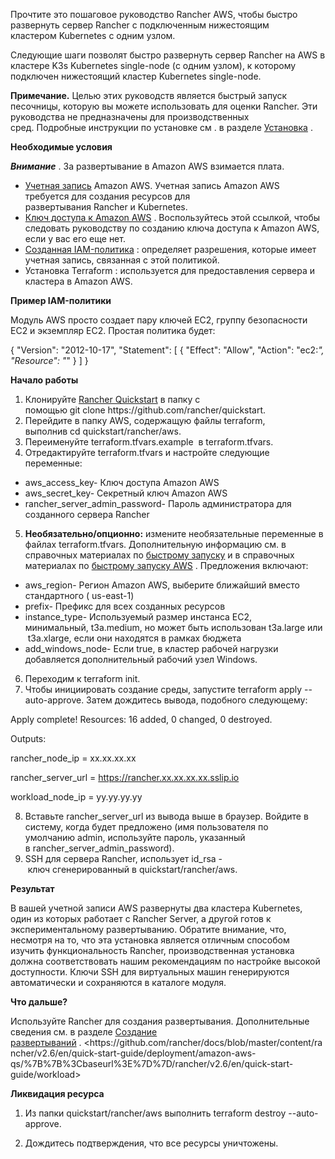 ﻿


Прочтите это пошаговое руководство Rancher AWS, чтобы быстро развернуть сервер Rancher с подключенным нижестоящим кластером Kubernetes с одним узлом.

Следующие шаги позволят быстро развернуть сервер Rancher на AWS в кластере K3s Kubernetes single-node (с одним узлом), к которому подключен нижестоящий кластер Kubernetes single-node.

**Примечание.** Целью этих руководств является быстрый запуск песочницы, которую вы можете использовать для оценки Rancher. Эти руководства не предназначены для производственных сред. Подробные инструкции по установке см . в разделе [Установка](https://github.com/rancher/docs/blob/master/content/rancher/v2.6/en/quick-start-guide/deployment/amazon-aws-qs/%7B%7B%3Cbaseurl%3E%7D%7D/rancher/v2.6/en/installation "https://github.com/rancher/docs/blob/master/content/rancher/v2.6/en/quick-start-guide/deployment/amazon-aws-qs/%7B%7B%3Cbaseurl%3E%7D%7D/rancher/v2.6/en/installation") .

**Необходимые условия**

***Внимание*** . За развертывание в Amazon AWS взимается плата.

- [Учетная запись](https://aws.amazon.com/account/ "https://aws.amazon.com/account/") Amazon AWS. Учетная запись Amazon AWS требуется для создания ресурсов для развертывания Rancher и Kubernetes.
- [Ключ доступа к Amazon AWS](https://docs.aws.amazon.com/general/latest/gr/managing-aws-access-keys.html "https://docs.aws.amazon.com/general/latest/gr/managing-aws-access-keys.html") . Воспользуйтесь этой ссылкой, чтобы следовать руководству по созданию ключа доступа к Amazon AWS, если у вас его еще нет.
- [Созданная IAM-политика](https://docs.aws.amazon.com/IAM/latest/UserGuide/access_policies_create.html "https://docs.aws.amazon.com/IAM/latest/UserGuide/access_policies_create.html#access_policies_create-start") : определяет разрешения, которые имеет учетная запись, связанная с этой политикой.
- Установка Terraform : используется для предоставления сервера и кластера в Amazon AWS.

**Пример IAM-политики**

Модуль AWS просто создает пару ключей EC2, группу безопасности EC2 и экземпляр EC2. Простая политика будет:

{
    "Version": "2012-10-17",
    "Statement": [
        {
            "Effect": "Allow",
            "Action": "ec2:*",
            "Resource": "*"
        }
    ]
}


**Начало работы**

1. Клонируйте [Rancher Quickstart](https://github.com/rancher/quickstart "https://github.com/rancher/quickstart") в папку с помощью git clone https://github.com/rancher/quickstart.
2. Перейдите в папку AWS, содержащую файлы terraform, выполнив cd quickstart/rancher/aws.
3. Переименуйте terraform.tfvars.example  в terraform.tfvars.
4. Отредактируйте terraform.tfvars и настройте следующие переменные:
- aws\_access\_key- Ключ доступа Amazon AWS
- aws\_secret\_key- Секретный ключ Amazon AWS
- rancher\_server\_admin\_password- Пароль администратора для созданного сервера Rancher
5. **Необязательно/опционно:** измените необязательные переменные в файлах terraform.tfvars. Дополнительную информацию см. в справочных материалах по [быстрому запуску](https://github.com/rancher/quickstart "https://github.com/rancher/quickstart") и в справочных материалах по [быстрому запуску AWS](https://github.com/rancher/quickstart/tree/master/rancher/aws "https://github.com/rancher/quickstart/tree/master/rancher/aws") . Предложения включают:
- aws\_region- Регион Amazon AWS, выберите ближайший вместо стандартного ( us-east-1)
- prefix- Префикс для всех созданных ресурсов
- instance\_type- Используемый размер инстанса EC2, минимальный, t3a.medium, но может быть использован t3a.large или  t3a.xlarge, если они находятся в рамках бюджета
- add\_windows\_node- Если true, в кластер рабочей нагрузки добавляется дополнительный рабочий узел Windows.
6. Переходим к terraform init.
7. Чтобы инициировать создание среды, запустите terraform apply --auto-approve. Затем дождитесь вывода, подобного следующему:



Apply complete! Resources: 16 added, 0 changed, 0 destroyed.


Outputs:

rancher\_node\_ip = xx.xx.xx.xx

rancher\_server\_url = https://rancher.xx.xx.xx.xx.sslip.io

workload\_node\_ip = yy.yy.yy.yy

8. Вставьте rancher\_server\_url из вывода выше в браузер. Войдите в систему, когда будет предложено (имя пользователя по умолчанию admin, используйте пароль, указанный в rancher\_server\_admin\_password).
9. SSH для сервера Rancher, использует id\_rsa - ключ сгенерированный в quickstart/rancher/aws.

**Результат**

В вашей учетной записи AWS развернуты два кластера Kubernetes, один из которых работает с Rancher Server, а другой готов к экспериментальному развертыванию. Обратите внимание, что, несмотря на то, что эта установка является отличным способом изучить функциональность Rancher, производственная установка должна соответствовать нашим рекомендациям по настройке высокой доступности. Ключи SSH для виртуальных машин генерируются автоматически и сохраняются в каталоге модуля.

**Что дальше?**

Используйте Rancher для создания развертывания. Дополнительные сведения см. в разделе [Создание развертываний](https://github.com/rancher/docs/blob/master/content/rancher/v2.6/en/quick-start-guide/deployment/amazon-aws-qs/%7B%7B%3Cbaseurl%3E%7D%7D/rancher/v2.6/en/quick-start-guide/workload "https://github.com/rancher/docs/blob/master/content/rancher/v2.6/en/quick-start-guide/deployment/amazon-aws-qs/%7B%7B%3Cbaseurl%3E%7D%7D/rancher/v2.6/en/quick-start-guide/workload") . <https://github.com/rancher/docs/blob/master/content/rancher/v2.6/en/quick-start-guide/deployment/amazon-aws-qs/%7B%7B%3Cbaseurl%3E%7D%7D/rancher/v2.6/en/quick-start-guide/workload> 

**Ликвидация ресурса**

1. Из папки quickstart/rancher/aws выполнить terraform destroy --auto-approve.

2. Дождитесь подтверждения, что все ресурсы уничтожены.
